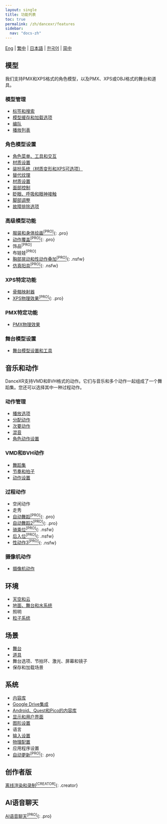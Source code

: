 ```yaml
---
layout: single
title: 功能列表
toc: true
permalink: /zh/dancexr/features
sidebar:
  nav: "docs-zh"
---
```


[Eng](/dancexr/features) | [繁中](/tw/dancexr/features) | [日本語](/jp/dancexr/features) | [한국어](/kr/dancexr/features) | [简中](/zh/dancexr/features)

## 模型
我们支持PMX和XPS格式的角色模型，以及PMX、XPS或OBJ格式的舞台和道具。

### 模型管理
* [标签和搜索](features/tagging)
* [模型缓存和加载选项](features/loader_options)
* [编队](features/formation)
* [播放列表](features/actor_playlist)


### 角色模型设置
* [角色菜单、工具和交互](features/actor_tools)
* [材质设置](features/material_settings)
* [装扮系统（材质变形和XPS可选项）](features/optionals)
* [替代纹理](features/alternative_textures)
* [材质设置](features/material_settings)
* [面部控制](features/facial_control)
* [眨眼、呼吸和眼神接触](features/eyecontact)
* [脚部调整](features/feet_adjustments)
* [故障排除选项](features/troubleshooting_options)


### 高级模型功能
* [服装和身体绘画<sup>[PRO]</sup>](features/outfit_body_paint){: .pro}
* [动作覆盖<sup>[PRO]</sup>](features/motion_override){: .pro}
* 饰品<sup>[PRO]</sup>
* 布娃娃<sup>[PRO]</sup>
* [胸部晃动和性动作叠加<sup>[PRO]</sup>](features/boob_shake_sex_overlay){: .nsfw}
* [仿真阳具<sup>[PRO]</sup>](features/dildo){: .nsfw}


### XPS特定功能
* [骨骼映射器](features/bone_mapper.md)
* [XPS物理效果<sup>[PRO]</sup>](features/xps_physics){: .pro}


### PMX特定功能
* [PMX物理效果](features/pmx_physics)


### 舞台模型设置
* [舞台模型设置和工具](feature/stages)


## 音乐和动作
DanceXR支持VMD和BVH格式的动作。它们与音乐和多个动作一起组成了一个舞蹈集。您还可以选择其中一种过程动作。


### 动作管理
* [播放选项](features/playback_options)
* [分配动作](features/assign_motion)
* [次要动作](features/secondary_motion)
* [混音](features/remix)
* [角色动作设置](features/actor_motion_settings)


### VMD和BVH动作
* [舞蹈集](features/dance_set)
* [节奏和拍子](features/music_timing)
* [动作设置](features/motion_settings)


### 过程动作
* 空闲动作
* 走秀
* [自动舞蹈<sup>[PRO]</sup>](features/autodance){: .pro}
* [自动舞蹈2<sup>[PRO]</sup>](features/autodance2){: .pro}
* [骑乘位<sup>[PRO]</sup>](features/scg_motion){: .nsfw}
* [后入位<sup>[PRO]</sup>](features/sfb_motion){: .nsfw}
* [性动作3<sup>[PRO]</sup>](features/sm3_motion){: .nsfw}


### 摄像机动作
* [摄像机动作](features/camera)


## 环境
* [天空和云](features/skymap)
* [地面、舞台和水系统](features/ground)
* 照明
* [粒子系统](features/particles)


## 场景
* [舞台](features/stages)
* [道具](features/props)
* 舞台选项、节拍环、激光、屏幕和镜子
* 保存和加载场景


## 系统
* [内容库](preparecontent)
* [Google Drive集成](features/googledrive)
* [Android、Quest和Pico的内容库](content_android_quest)
* [显示和用户界面](features/display_settings)
* [图形设置](features/graphics)
* 语言
* [输入设置](features/controls)
* [物理配置](features/system_physics)
* 应用程序设置
* [自动更新<sup>[PRO]</sup>](features/autoupdate){: .pro}


## 创作者版
[离线渲染和录制<sup>[CREATOR]</sup>](creator.md){: .creator}


## AI语音聊天
[AI语音聊天<sup>[PRO]</sup>](ai_chat){: .pro}